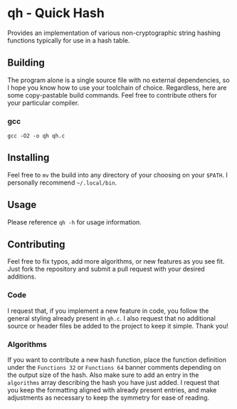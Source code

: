 # qh - Quick Hash

Provides an implementation of various non-cryptographic string hashing 
functions typically for use in a hash table. 

## Building

The program alone is a single source file with no external dependencies, 
so I hope you know how to use your toolchain of choice. Regardless, here
are some copy-pastable build commands. Feel free to contribute others
for your particular compiler.

### gcc

```
gcc -O2 -o qh qh.c
```

## Installing

Feel free to `mv` the build into any directory of your choosing on your
`$PATH`. I personally recommend `~/.local/bin`.

## Usage

Please reference `qh -h` for usage information.

## Contributing

Feel free to fix typos, add more algorithms, or new features as you see
fit. Just fork the repository and submit a pull request with your 
desired additions.

### Code

I request that, if you implement a new feature in code, you follow the
general styling already present in `qh.c`. I also request that no
additional source or header files be added to the project to keep it
simple. Thank you!

### Algorithms

If you want to contribute a new hash function, place the function
definition under the `Functions 32` or `Functions 64` banner comments
depending on the output size of the hash. Also make sure to add an
entry in the `algorithms` array describing the hash you have just
added. I request that you keep the formatting aligned with already
present entries, and make adjustments as necessary to keep the
symmetry for ease of reading.